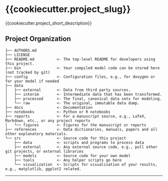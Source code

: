 {{cookiecutter.project_slug}}
==============================

{{cookiecutter.project_short_description}}

Project Organization
--------------------

    ├── AUTHORS.md
    ├── LICENSE
    ├── README.md          <- The top-level README for developers using this project.
    ├── bin                <- Your compiled model code can be stored here (not tracked by git)
    ├── config             <- Configuration files, e.g., for doxygen or for your model if needed
    ├── data
    │   ├── external       <- Data from third party sources.
    │   ├── interim        <- Intermediate data that has been transformed.
    │   ├── processed      <- The final, canonical data sets for modeling.
    │   └── raw            <- The original, immutable data dump.
    ├── docs               <- Documentation
    ├── notebooks          <- Python or R notebooks
    ├── reports            <- For a manuscript source, e.g., LaTeX, Markdown, etc., or any project reports
    │   └── figures        <- Figures for the manuscript or reports
    ├── references         <- Data dictionaries, manuals, papers and all other explanatory materials.
    └── src                <- Source code for this project
        ├── data           <- scripts and programs to process data
        ├── external       <- Any external source code, e.g., pull other git projects, or external libraries
        ├── models         <- Source code for your own model
        ├── tools          <- Any helper scripts go here
        └── visualization  <- Scripts for visualisation of your results, e.g., matplotlib, ggplot2 related.

--------